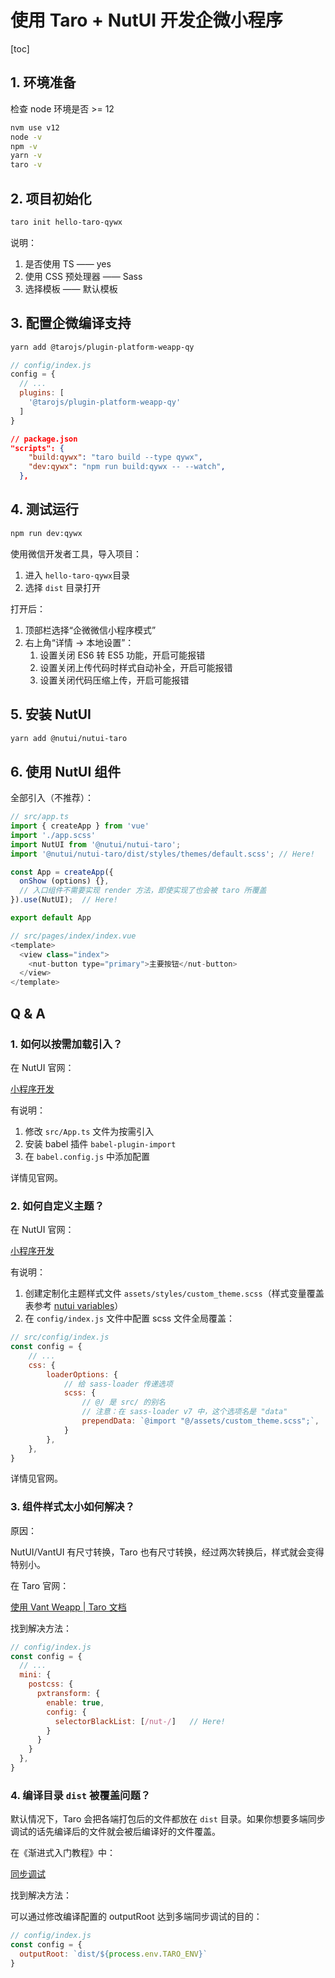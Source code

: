 # 使用 Taro + NutUI 开发企微小程序

[toc]

## 1. 环境准备

检查 node 环境是否 >= 12

```sh
nvm use v12
node -v
npm -v
yarn -v
taro -v
```

## 2. 项目初始化

```sh
taro init hello-taro-qywx
```

说明：

1. 是否使用 TS —— yes
2. 使用 CSS 预处理器 —— Sass
3. 选择模板 —— 默认模板

## 3. 配置企微编译支持

```sh
yarn add @tarojs/plugin-platform-weapp-qy
```

```js
// config/index.js
config = {
  // ...
  plugins: [
    '@tarojs/plugin-platform-weapp-qy'
  ]
}
```

```json
// package.json
"scripts": {
    "build:qywx": "taro build --type qywx",
    "dev:qywx": "npm run build:qywx -- --watch",
  },
```

## 4. 测试运行

```sh
npm run dev:qywx
```

使用微信开发者工具，导入项目：

1. 进入 `hello-taro-qywx`目录
2. 选择 `dist` 目录打开

打开后：

1. 顶部栏选择“企微微信小程序模式”
2. 右上角“详情 -> 本地设置”：
   1. 设置关闭 ES6 转 ES5 功能，开启可能报错
   2. 设置关闭上传代码时样式自动补全，开启可能报错
   3. 设置关闭代码压缩上传，开启可能报错

## 5. 安装 NutUI

```sh
yarn add @nutui/nutui-taro
```

## 6. 使用 NutUI 组件

全部引入（不推荐）：

```ts
// src/app.ts
import { createApp } from 'vue'
import './app.scss'
import NutUI from '@nutui/nutui-taro';
import '@nutui/nutui-taro/dist/styles/themes/default.scss'; // Here!

const App = createApp({
  onShow (options) {},
  // 入口组件不需要实现 render 方法，即使实现了也会被 taro 所覆盖
}).use(NutUI);  // Here!

export default App
```

```js
// src/pages/index/index.vue
<template>
  <view class="index">
    <nut-button type="primary">主要按钮</nut-button>
  </view>
</template>
```

## Q & A

### 1. 如何以按需加载引入？

在 NutUI 官网：

[小程序开发](https://nutui.jd.com/#/starttaro)

有说明：

1. 修改 `src/App.ts` 文件为按需引入
2. 安装 babel 插件 `babel-plugin-import`
3. 在 `babel.config.js` 中添加配置

详情见官网。

### 2. 如何自定义主题？

在 NutUI 官网：

[小程序开发](https://nutui.jd.com/#/starttaro)

有说明：

1. 创建定制化主题样式文件 `assets/styles/custom_theme.scss`（样式变量覆盖表参考 [nutui variables](https://github.com/jdf2e/nutui/blob/next/src/packages/styles/variables.scss)）
2. 在 `config/index.js` 文件中配置 scss 文件全局覆盖：

```js
// src/config/index.js
const config = {
    // ...
    css: {
        loaderOptions: {
            // 给 sass-loader 传递选项
            scss: {
                // @/ 是 src/ 的别名
                // 注意：在 sass-loader v7 中，这个选项名是 "data"
                prependData: `@import "@/assets/custom_theme.scss";`,
            }
        },
    },
}

```

详情见官网。

### 3. 组件样式太小如何解决？

原因：

NutUI/VantUI 有尺寸转换，Taro 也有尺寸转换，经过两次转换后，样式就会变得特别小。

在 Taro 官网：

[使用 Vant Weapp \| Taro 文档](https://docs.taro.zone/docs/vant)

找到解决方法：

```js
// config/index.js
const config = {
  // ...
  mini: {
    postcss: {
      pxtransform: {
        enable: true,
        config: {
          selectorBlackList: [/nut-/]   // Here!
        }
      }
    }
  },
}
```

### 4. 编译目录 `dist` 被覆盖问题？

默认情况下，Taro 会把各端打包后的文件都放在 `dist` 目录。如果你想要多端同步调试的话先编译后的文件就会被后编译好的文件覆盖。

在《渐进式入门教程》中：

[同步调试](https://docs.taro.zone/docs/guide#%E5%90%8C%E6%AD%A5%E8%B0%83%E8%AF%95)

找到解决方法：

可以通过修改编译配置的 outputRoot 达到多端同步调试的目的：

```js
// config/index.js
const config = {
  outputRoot: `dist/${process.env.TARO_ENV}`
}
```
